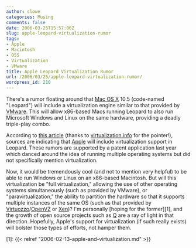 ```yaml
---
author: slowe
categories: Musing
comments: false
date: 2006-03-25T15:57:06Z
slug: apple-leopard-virtualization-rumor
tags:
- Apple
- Macintosh
- OSS
- Virtualization
- VMware
title: Apple Leopard Virtualization Rumor
url: /2006/03/25/apple-leopard-virtualization-rumor/
wordpress_id: 210
---
```


There's a rumor floating around that [Mac OS X](http://www.apple.com/macosx/) 10.5 (code-named "Leopard") will include a virtualization engine similar to that provided by [VMware](http://www.vmware.com/). This will allow x86-based Macs running Leopard to also run Microsoft Windows and Linux on the same hardware, providing a deadly triple-play combo.

According to [this article](http://www.macosxrumors.com/articles/2006/03/23/leopard-to-include-vmware-like-virtualisation-software/) (thanks to [virtualization.info](http://virtualization.info/) for the pointer!), sources are indicating that [Apple](http://www.apple.com/) will include virtualization support in Leopard. These rumors are supported by a patent application last year which danced around the idea of running multiple operating systems but did not specifically mention virtualization.

Now, it would be tremendously cool (and not to mention very helpful) to be able to run Windows or Linux on an x86-based Macintosh. But will this virtualization be "full virtualization," allowing the use of other operating systems simultaneously (such as provided by VMware), or "paravirtualization," the ability to partition the hardware so that it supports multiple instances of the same OS (such as that provided by [Virtuozzo](http://www.swsoft.com/en/products/virtuozzo/)/[OpenVZ](http://www.openvz.org/) or [Xen](http://www.cl.cam.ac.uk/Research/SRG/netos/xen/))? I'm personally [hoping for the former][1], and the growth of open source projects such as [Q](http://www.kberg.ch/q/index.php) are a ray of light in that direction. Hopefully, Apple's support for virtualization (if such really exists) will bolster those types of efforts, not hamper them.

[1]: {{< relref "2006-02-13-apple-and-virtualization.md" >}}

